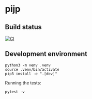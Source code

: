 # pijp

## Build status

[![CI](https://github.com/marghidanu/pijp/actions/workflows/ci.yml/badge.svg)](https://github.com/marghidanu/pijp/actions/workflows/ci.yml)

## Development environment

```
python3 -m venv .venv
source .venv/bin/activate
pip3 install -e ".[dev]"
```

Running the tests:

```
pytest -v
```